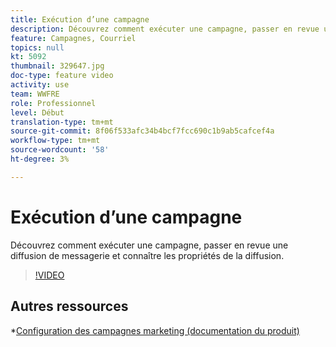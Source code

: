 ```yaml
---
title: Exécution d’une campagne
description: Découvrez comment exécuter une campagne, passer en revue une diffusion de messagerie et connaître les propriétés de la diffusion.
feature: Campagnes, Courriel
topics: null
kt: 5092
thumbnail: 329647.jpg
doc-type: feature video
activity: use
team: WWFRE
role: Professionnel
level: Début
translation-type: tm+mt
source-git-commit: 8f06f533afc34b4bcf7fcc690c1b9ab5cafcef4a
workflow-type: tm+mt
source-wordcount: '58'
ht-degree: 3%

---
```


# Exécution d’une campagne

Découvrez comment exécuter une campagne, passer en revue une diffusion de messagerie et connaître les propriétés de la diffusion.

>[!VIDEO](https://video.tv.adobe.com/v/329647?quality=12)

## Autres ressources

*[Configuration des campagnes marketing (documentation du produit)](https://experienceleague.adobe.com/docs/campaign-classic/using/orchestrating-campaigns/orchestrate-campaigns/setting-up-marketing-campaigns.html?lang=en#orchestrating-campaigns)
